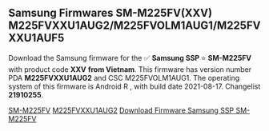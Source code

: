<h2>Samsung Firmwares SM-M225FV(XXV) M225FVXXU1AUG2/M225FVOLM1AUG1/M225FVXXU1AUF5</h2>
Download the Samsung firmware for the ✅ <strong>Samsung SSP </strong> ⭐ <strong>SM-M225FV</strong> with product code <strong>XXV</strong> <strong> from Vietnam</strong>. This firmware has version number PDA <strong>M225FVXXU1AUG2</strong> and CSC M225FVOLM1AUG1. The operating system of this firmware is Android R , with build date 2021-08-17. Changelist <strong>21910255</strong>.


[SM-M225FV](https://samfirm.shop/samsung/model/SM-M225FV)
[M225FVXXU1AUG2](https://samfirm.shop/samsung/pda/M225FVXXU1AUG2)
[Download Firmware Samsung SSP SM-M225FV](https://samfirm.shop/samsung/firmware/451110)
